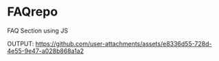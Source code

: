 # FAQrepo
FAQ Section using JS

OUTPUT:
https://github.com/user-attachments/assets/e8336d55-728d-4e55-9e47-a028b868a1a2

